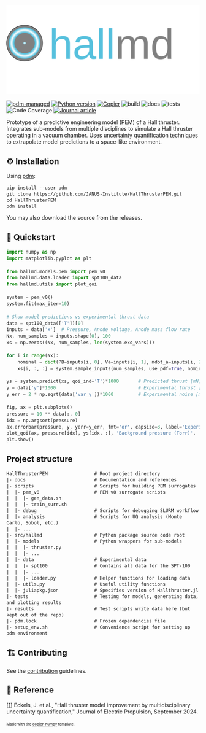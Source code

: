 ![Logo](https://raw.githubusercontent.com/JANUS-Institute/HallThrusterPEM/main/docs/assets/hallmd_logo_text.svg)

[![pdm-managed](https://img.shields.io/badge/pdm-managed-blueviolet)](https://pdm-project.org)
[![Python version](https://img.shields.io/badge/python-3.11+-blue.svg?logo=python&logoColor=cccccc)](https://www.python.org/downloads/)
[![Copier](https://img.shields.io/endpoint?url=https://raw.githubusercontent.com/copier-org/copier/master/img/badge/badge-grayscale-inverted-border-orange.json)](https://github.com/eckelsjd/copier-numpy)
![build](https://img.shields.io/github/actions/workflow/status/JANUS-Institute/HallThrusterPEM/deploy.yml?logo=github)
![docs](https://img.shields.io/github/actions/workflow/status/JANUS-Institute/HallThrusterPEM/docs.yml?logo=materialformkdocs&logoColor=%2523cccccc&label=docs)
![tests](https://img.shields.io/github/actions/workflow/status/JANUS-Institute/HallThrusterPEM/tests.yml?logo=github&logoColor=%2523cccccc&label=tests)
![Code Coverage](https://img.shields.io/badge/coverage-89%25-yellowgreen?logo=codecov)
[![Journal article](https://img.shields.io/badge/DOI-10.1007/s44205-024-00079-w-blue)](https://rdcu.be/dVmim)

Prototype of a predictive engineering model (PEM) of a Hall thruster. Integrates sub-models from multiple disciplines to simulate a Hall thruster operating in a vacuum chamber. Uses uncertainty quantification techniques to extrapolate model predictions to a space-like environment.

## ⚙️ Installation
Using [pdm](https://github.com/pdm-project/pdm):
```shell
pip install --user pdm
git clone https://github.com/JANUS-Institute/HallThrusterPEM.git
cd HallThrusterPEM
pdm install
```

You may also download the source from the releases.

## 📍 Quickstart
```python
import numpy as np
import matplotlib.pyplot as plt

from hallmd.models.pem import pem_v0
from hallmd.data.loader import spt100_data
from hallmd.utils import plot_qoi

system = pem_v0()
system.fit(max_iter=10)

# Show model predictions vs experimental thrust data
data = spt100_data(['T'])[0]
inputs = data['x']  # Pressure, Anode voltage, Anode mass flow rate
Nx, num_samples = inputs.shape[0], 100
xs = np.zeros((Nx, num_samples, len(system.exo_vars)))

for i in range(Nx):
    nominal = dict(PB=inputs[i, 0], Va=inputs[i, 1], mdot_a=inputs[i, 2])
    xs[i, :, :] = system.sample_inputs(num_samples, use_pdf=True, nominal=nominal)
    
ys = system.predict(xs, qoi_ind='T')*1000       # Predicted thrust [mN]
y = data['y']*1000                              # Experimental thrust [mN]
y_err = 2 * np.sqrt(data['var_y'])*1000         # Experimental noise [mN]

fig, ax = plt.subplots()
pressure = 10 ** data[:, 0]
idx = np.argsort(pressure)
ax.errorbar(pressure, y, yerr=y_err, fmt='or', capsize=3, label='Experiment')
plot_qoi(ax, pressure[idx], ys[idx, :], 'Background pressure (Torr)', 'Thrust (mN)', legend=True)
plt.show()
```

## Project structure
```tree
HallThrusterPEM                 # Root project directory
|- docs                         # Documentation and references
|- scripts                      # Scripts for building PEM surrogates
|  |- pem_v0                    # PEM v0 surrogate scripts
|  |  |- gen_data.sh
|  |  |- train_surr.sh
|  |- debug                     # Scripts for debugging SLURM workflow
|  |- analysis                  # Scripts for UQ analysis (Monte Carlo, Sobol, etc.)
|  |- ...
|- src/hallmd                   # Python package source code root
|  |- models                    # Python wrappers for sub-models
|  |  |- thruster.py
|  |  |- ...
|  |- data                      # Experimental data
|  |  |- spt100                 # Contains all data for the SPT-100
|  |  |- ...
|  |  |- loader.py              # Helper functions for loading data
|  |- utils.py                  # Useful utility functions
|  |- juliapkg.json             # Specifies version of Hallthruster.jl
|- tests                        # Testing for models, generating data, and plotting results
|- results                      # Test scripts write data here (but kept out of the repo)
|- pdm.lock                     # Frozen dependencies file
|- setup_env.sh                 # Convenience script for setting up pdm environment
```

## 🏗️ Contributing
See the [contribution](https://github.com/JANUS-Institute/HallThrusterPEM/blob/main/CONTRIBUTING.md) guidelines.

## 📖 Reference
[[1](https://rdcu.be/dVmim)] Eckels, J. et al., "Hall thruster model improvement by multidisciplinary uncertainty quantification," Journal of Electric Propulsion, September 2024.

<sup><sub>Made with the [copier-numpy](https://github.com/eckelsjd/copier-numpy.git) template.</sub></sup>
